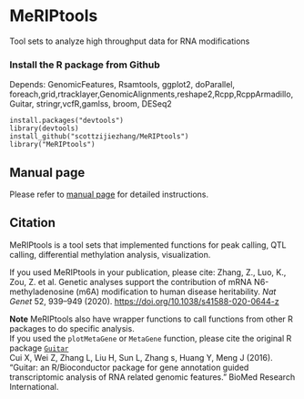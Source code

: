 # MeRIPtools
Tool sets to analyze high throughput data for RNA modifications

### Install the R package from Github

Depends: GenomicFeatures, Rsamtools, ggplot2, doParallel, foreach,grid,rtracklayer,GenomicAlignments,reshape2,Rcpp,RcppArmadillo,
Guitar, stringr,vcfR,gamlss, broom, DESeq2

	install.packages("devtools")
	library(devtools)
	install_github("scottzijiezhang/MeRIPtools")
	library("MeRIPtools")

## Manual page

Please refer to [manual page](https://scottzijiezhang.github.io/MeRIPtoolsManual/) for detailed instructions.  

## Citation 
MeRIPtools is a tool sets that implemented functions for peak calling, QTL calling, differential methylation analysis, visualization. 

If you used MeRIPtools in your publication, please cite:
Zhang, Z., Luo, K., Zou, Z. et al. Genetic analyses support the contribution of mRNA N6-methyladenosine (m6A) modification to human disease heritability. _Nat Genet_ 52, 939–949 (2020). https://doi.org/10.1038/s41588-020-0644-z

**Note** MeRIPtools also have wrapper functions to call functions from other R packages to do specific analysis.  
If you used the `plotMetaGene` or `MetaGene` function, please cite the original R package [`Guitar`](https://bioconductor.org/packages/release/bioc/html/Guitar.html)  
Cui X, Wei Z, Zhang L, Liu H, Sun L, Zhang s, Huang Y, Meng J (2016). “Guitar: an R/Bioconductor package for gene annotation guided transcriptomic analysis of RNA related genomic features.” BioMed Research International. 
